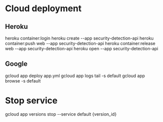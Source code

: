 # Cloud deployment

## Heroku
heroku container:login
heroku create --app security-detection-api 
heroku container:push web --app security-detection-api
heroku container:release web --app security-detection-api
heroku open --app security-detection-api

## Google
gcloud app deploy app.yml
gcloud app logs tail -s default
gcloud app browse -s default
# Stop service
 gcloud app versions stop --service default {version_id}
